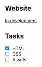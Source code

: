 ## Website
[In development](https://thonkaa.github.io/Experiment-10T/)

## Tasks
- [x] HTML
- [ ] CSS
- [ ] Assets
